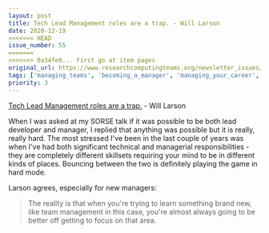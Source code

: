```yaml
---
layout: post
title: Tech Lead Management roles are a trap. - Will Larson
date: 2020-12-19
<<<<<<< HEAD
issue_number: 55
=======
>>>>>>> 0a34fe0... First go at item pages
original_url: https://www.researchcomputingteams.org/newsletter_issues/0055
tags: ['managing_teams', 'becoming_a_manager', 'managing_your_career', 'technical_leadership']
priority: 3
---
```


<!-- markdownlint-disable MD033 -->
<!-- markdownlint-disable MD041 -->
<!-- markdownlint-disable MD049 -->

[Tech Lead Management roles are a trap.](https://lethain.com/tech-lead-managers/) - Will Larson

When I was asked at my SORSE talk if it was possible to be both lead developer and manager, I replied that anything was possible but it is really, really hard. The most stressed I've been in the last couple of years was when I've had both significant technical and managerial responsibilities - they are completely different skillsets requiring your mind to be in different kinds of places. Bouncing between the two is definitely playing the game in hard mode.

Larson agrees, especially for new managers:

> The reality is that when you're trying to learn something brand new, like team management in this case, you're almost always going to be better off getting to focus on that area.
